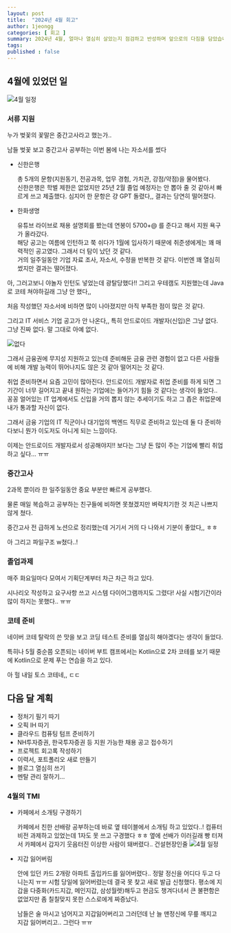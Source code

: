 ```yaml
---
layout: post
title:  "2024년 4월 회고"
author: 1jeongg
categories: [ 회고 ]
summary: 2024년 4월, 얼마나 열심히 살았는지 점검하고 반성하며 앞으로의 다짐을 담았습니다.
tags: 
published : false
---
```


## 4월에 있었던 일

![4월 일정]({{site.baseurl}}/assets/images/2024-04-retrospect1.png)


### 서류 지원

누가 벚꽃의 꽃말은 중간고사라고 했는가..

남들 벚꽃 보고 중간고사 공부하는 이번 봄에 나는 자소서를 썼다

- 신한은행

    총 5개의 문항(지원동기, 전공과목, 업무 경험, 가치관, 강점/약점)을 물어봤다.   
    신한은행은 학벌 제한은 없었지만 25년 2월 졸업 예정자는 안 뽑아 줄 것 같아서 빠르게 쓰고 제출했다.   심지어 한 문항은 걍 GPT 돌렸다,, 결과는 당연히 떨어졌다.  

- 한화생명

    유튜브 라이브로 채용 설명회를 봤는데 연봉이 5700+@ 를 준다고 해서 지원 욕구가 올라갔다.   
    해당 공고는 여름에 인턴하고 쭉 쉬다가 1월에 입사하기 때문에 취준생에게는 꽤 매력적인 공고였다. 그래서 더 탐이 났던 것 같다.   
    거의 일주일동안 기업 자료 조사, 자소서, 수정을 반복한 것 같다. 이번엔 꽤 열심히 썼지만 결과는 떨어졌다.


아, 그러고보니 야놀자 인턴도 넣었는데 광탈당했다!! 그리고 우테캠도 지원했는데 Java로 코테 쳐야하길래 그냥 안 했다,,

처음 작성했던 자소서에 비하면 많이 나아졌지만 아직 부족한 점이 많은 것 같다.

그리고 IT 서비스 기업 공고가 안 나온다,, 특히 안드로이드 개발자(신입)은 그냥 없다. 그냥 진짜 없다. 말 그대로 아예 없다. 

![없다](https://dispatch.cdnser.be/wp-content/uploads/2018/12/d9a285fe89d0f133b4f90288ec21af96.png)

그래서 금융권에 무지성 지원하고 있는데 준비해둔 금융 관련 경험이 없고 다른 사람들에 비해 개발 능력이 뛰어나지도 않은 것 같아 떨어지는 것 같다.

취업 준비하면서 요즘 고민이 많아진다. 안드로이드 개발자로 취업 준비를 하게 되면 그 기간이 너무 길어지고 끝내 원하는 기업에는 들어가기 힘들 것 같다는 생각이 들었다.. 꽁꽁 얼어있는 IT 업계에서도 신입을 거의 뽑지 않는 추세이기도 하고 그 좁은 취업문에 내가 통과할 자신이 없다.

그래서 금융 기업의 IT 직군이나 대기업의 백엔드 직무로 준비하고 있는데 둘 다 준비하다보니 뭔가 이도저도 아니게 되는 느낌이다. 

이제는 안드로이드 개발자로서 성공해야지!! 보다는 그냥 돈 많이 주는 기업에 빨리 취업하고 싶다... ㅠㅠ 


### 중간고사

2과목 뿐이라 한 일주일동안 중요 부분만 빠르게 공부했다.

물론 매일 복습하고 공부하는 친구들에 비하면 못쳤겠지만 벼락치기한 것 치곤 나쁘지 않게 쳤다.

중간고사 전 급하게 노션으로 정리했는데 거기서 거의 다 나와서 기분이 좋았다,, ㅎㅎ

아 그리고 파일구조 w쳤다..!


### 졸업과제

매주 화요일마다 모여서 기획단계부터 차근 차근 하고 있다.

시나리오 작성하고 요구사항 쓰고 시스템 다이어그램까지도 그렸다! 사실 시험기간이라 많이 하지는 못했다.. ㅠㅠ


### 코테 준비

네이버 코테 탈락의 쓴 맛을 보고 코딩 테스트 준비를 열심히 해야겠다는 생각이 들었다.

특히나 5월 중순쯤 오픈되는 네이버 부트 캠프에서는 Kotlin으로 2차 코테를 보기 때문에 Kotlin으로 문제 푸는 연습을 하고 있다.

아 헐 내일 토스 코테네,, ㄷㄷ

## 다음 달 계획

- 정처기 필기 따기
- 오픽 IH 따기
- 클라우드 컴퓨팅 텀프 준비하기
- NH투자증권, 한국투자증권 등 지원 가능한 채용 공고 접수하기
- 프로젝트 회고록 작성하기
- 이력서, 포트폴리오 새로 만들기
- 블로그 열심히 쓰기
- 멘탈 관리 잘하기... 


### 4월의 TMI

- 카페에서 소개팅 구경하기

    카페에서 친한 선배랑 공부하는데 바로 옆 테이블에서 소개팅 하고 있었다..! 컴퓨터 비전 과제하고 있었는데 1자도 못 쓰고 구경했다 ㅎㅎ 옆에 선배가 이러길래 빵 터져서 카페에서 갑자기 웃음터진 이상한 사람이 돼버렸다.. 건설현장인줄
    ![4월 일정]({{site.baseurl}}/assets/images/2024-04-retrospect2.png)

- 지갑 잃어버림

    안에 있던 카드 2개랑 아파트 출입카드를 잃어버렸다.. 정말 정신을 어디다 두고 다니는지 ㅠㅠ 시험 당일에 잃어버렸는데 결국 못 찾고 새로 발급 신청했다. 평소에 지갑을 다중화(카드지갑, 메인지갑, 삼성월렛)해두고 현금도 챙겨다녀서 큰 불편함은 없었지만 좀 칠칠맞지 못한 스스로에게 짜증났다. 

    남들은 술 마시고 넘어지고 지갑잃어버리고 그러던데 난 늘 맨정신에 무릎 깨지고 지갑 잃어버리고.. 그런다 ㅠㅠ



